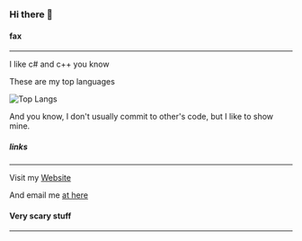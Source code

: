### Hi there 👋

#### fax

<hr>
I like c# and c++ you know

These are my top languages

![Top Langs](https://github-readme-stats.vercel.app/api/top-langs/?username=mxp2095onetechguy)

And you know, I don't usually commit to other's code, but I like to show mine.

<!--
**MXP2095onetechguy/mxp2095onetechguy** is a ✨ _special_ ✨ repository because its `README.md` (this file) appears on your GitHub profile.

Here are some ideas to get you started:

- 🔭 I’m currently working on ...
- 🌱 I’m currently learning ...
- 👯 I’m looking to collaborate on ...
- 🤔 I’m looking for help with ...
- 💬 Ask me about ...
- 📫 How to reach me: ...
- 😄 Pronouns: ...
- ⚡ Fun fact: ...
-->

##### links

<hr>

Visit my [Website](https://mxp2095onetechguy.github.io)

And email me [at here](mailto:2000onetechguy@gmail.com)

#### Very scary stuff

<hr>

<div>
</div>
